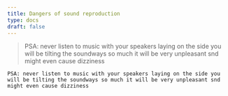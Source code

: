 ```yaml
---
title: Dangers of sound reproduction
type: docs
draft: false
---
```


> PSA: never listen to music with your speakers laying on the side you will be tilting the soundways so much it will be very unpleasant snd might even cause dizziness

```plaintext {filename="Copy to clipboard"}
PSA: never listen to music with your speakers laying on the side you will be tilting the soundways so much it will be very unpleasant snd might even cause dizziness
```
